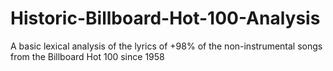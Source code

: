 # Historic-Billboard-Hot-100-Analysis
A basic lexical analysis of the lyrics of +98% of the non-instrumental songs from the Billboard Hot 100 since 1958
